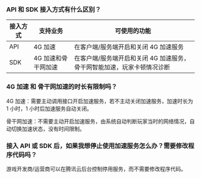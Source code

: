 ### API 和 SDK 接入方式有什么区别？

| 接入方式 | 支持业务 | 可使用的功能 |
|---------|---------|---------|
| API | 4G 加速 | 在客户端/服务端开启和关闭 4G 加速服务 |
| SDK | 4G 加速和骨干网加速 | 在客户端/服务端开启和关闭 4G 加速服务，骨干网智能加速，玩家卡顿情况诊断|

### 4G 加速 和 骨干网加速的时长有限制吗？

4G 加速：需要主动调用接口开启加速服务，若不主动关闭加速服务，加速时长为 1 小时，1 小时后加速服务自动关闭。

骨干网加速：不需要主动开启加速服务，由系统自动判断玩家当时的网络情况，自动切换加速状态，没有时间限制。

### 接入 API 或 SDK 后，如果我想停止使用加速服务怎么办？需要修改程序代码吗？

游戏开发商/运营商可以在腾讯云后台控制停用服务，而不需要修改程序代码。



